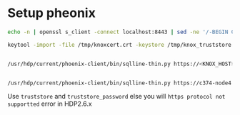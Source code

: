 # Setup pheonix

```bash
echo -n | openssl s_client -connect localhost:8443 | sed -ne '/-BEGIN CERTIFICATE-/,/-END CERTIFICATE-/p' > /tmp/knoxcert.crt

keytool -import -file /tmp/knoxcert.crt -keystore /tmp/knox_truststore.jks -alias knox-Cert -storepass changeit


/usr/hdp/current/phoenix-client/bin/sqlline-thin.py https://<KNOX_HOST>:8443/gateway/default/avatica\;authentication=BASIC\;avatica_user=admin\;avatica_password=admin-password\;truststore=/tmp/test.jks\;truststore_password=hadoop


/usr/hdp/current/phoenix-client/bin/sqlline-thin.py https://c374-node4.squadron.support.hortonworks.com:8443/gateway/default/avatica\;authentication=BASIC\;avatica_user=admin\;avatica_password=admin-password\;truststore=/tmp/knox_truststore.jks\;truststore_password=changeit
```
Use `truststore` and `truststore_password` else you will `https protocol not supportted` error in HDP2.6.x
